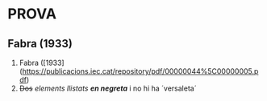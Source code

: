 # PROVA
## Fabra (1933)

1. Fabra ([1933] (https://publicacions.iec.cat/repository/pdf/00000044%5C00000005.pdf)
2. ~~Dos~~ _elements_ *llistats* ***en negreta*** i no hi ha ´versaleta´
